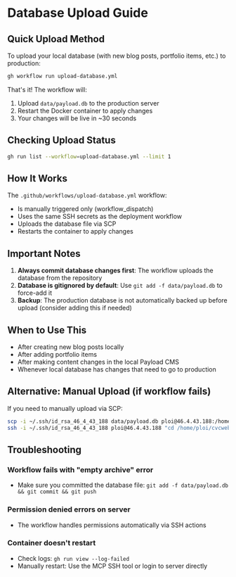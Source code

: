 # Database Upload Guide

## Quick Upload Method

To upload your local database (with new blog posts, portfolio items, etc.) to production:

```bash
gh workflow run upload-database.yml
```

That's it! The workflow will:
1. Upload `data/payload.db` to the production server
2. Restart the Docker container to apply changes
3. Your changes will be live in ~30 seconds

## Checking Upload Status

```bash
gh run list --workflow=upload-database.yml --limit 1
```

## How It Works

The `.github/workflows/upload-database.yml` workflow:
- Is manually triggered only (workflow_dispatch)
- Uses the same SSH secrets as the deployment workflow
- Uploads the database file via SCP
- Restarts the container to apply changes

## Important Notes

1. **Always commit database changes first**: The workflow uploads the database from the repository
2. **Database is gitignored by default**: Use `git add -f data/payload.db` to force-add it
3. **Backup**: The production database is not automatically backed up before upload (consider adding this if needed)

## When to Use This

- After creating new blog posts locally
- After adding portfolio items
- After making content changes in the local Payload CMS
- Whenever local database has changes that need to go to production

## Alternative: Manual Upload (if workflow fails)

If you need to manually upload via SCP:

```bash
scp -i ~/.ssh/id_rsa_46_4_43_188 data/payload.db ploi@46.4.43.188:/home/ploi/cvcwebsolutions/data/payload.db
ssh -i ~/.ssh/id_rsa_46_4_43_188 ploi@46.4.43.188 "cd /home/ploi/cvcwebsolutions && docker compose -f docker-compose.prod.yml restart"
```

## Troubleshooting

### Workflow fails with "empty archive" error
- Make sure you committed the database file: `git add -f data/payload.db && git commit && git push`

### Permission denied errors on server
- The workflow handles permissions automatically via SSH actions

### Container doesn't restart
- Check logs: `gh run view --log-failed`
- Manually restart: Use the MCP SSH tool or login to server directly
